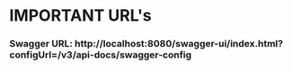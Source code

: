  
 # IMPORTANT URL's
 
 ### Swagger URL:  http://localhost:8080/swagger-ui/index.html?configUrl=/v3/api-docs/swagger-config
 
 
 
 